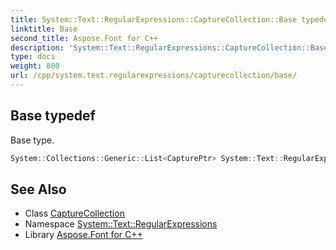 ```yaml
---
title: System::Text::RegularExpressions::CaptureCollection::Base typedef
linktitle: Base
second_title: Aspose.Font for C++
description: 'System::Text::RegularExpressions::CaptureCollection::Base typedef. Base type in C++.'
type: docs
weight: 800
url: /cpp/system.text.regularexpressions/capturecollection/base/
---
```

## Base typedef


Base type.

```cpp
System::Collections::Generic::List<CapturePtr> System::Text::RegularExpressions::CaptureCollection::Base
```

## See Also

* Class [CaptureCollection](../)
* Namespace [System::Text::RegularExpressions](../../)
* Library [Aspose.Font for C++](../../../)
